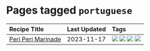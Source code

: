 # Pages tagged `portuguese`

|Recipe Title|Last Updated|Tags
|:---|:---|:---|
|[Peri Peri Marinade](../recipes/periperimarinade.md)|2023-11-17|[![](https://img.shields.io/badge/tag-dinner-ad1215)](../tags/dinner.md) [![](https://img.shields.io/badge/tag-portuguese-f47a18)](../tags/portuguese.md) [![](https://img.shields.io/badge/tag-sides-b7439e)](../tags/sides.md) [![](https://img.shields.io/badge/tag-vegan-4d8aaa)](../tags/vegan.md)|